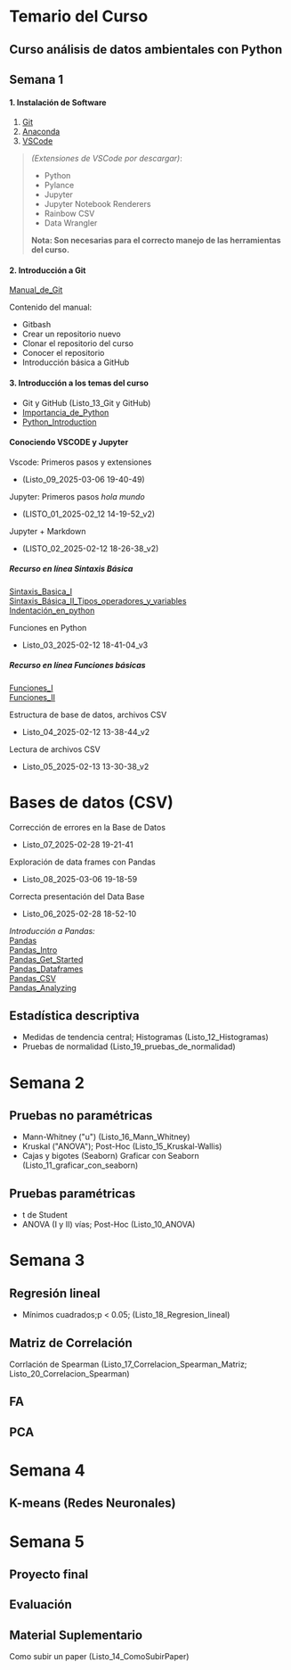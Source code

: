 # Temario del Curso

## Curso análisis de datos ambientales con Python

## Semana 1

#### 1. Instalación de Software  
1. [Git](https://git-scm.com/)  
2. [Anaconda](https://www.anaconda.com/)  
3. [VSCode](https://code.visualstudio.com/)

>*(Extensiones de VSCode por descargar)*:  
>   - Python  
>   - Pylance  
>   - Jupyter  
>   - Jupyter Notebook Renderers  
>   - Rainbow CSV  
>   - Data Wrangler  
>
>**Nota: Son necesarias para el correcto manejo de las herramientas del curso.**

#### 2. Introducción a Git  
[Manual_de_Git](https://github.com/gilbertoCM/Modelab-Python/tree/a9a01229b48782b75a2381d7e04c7f5e52405db4/manuals/git_manuals)

Contenido del manual:
   - Gitbash  
   - Crear un repositorio nuevo  
   - Clonar el repositorio del curso  
   - Conocer el repositorio  
   - Introducción básica a GitHub  

#### 3. Introducción a los temas del curso  
- Git y GitHub (Listo_13_Git y GitHub)
- [Importancia_de_Python](https://www.youtube.com/watch?v=Rv910T1BJUw)  
- [Python_Introduction](https://youtu.be/xkZMUX_oQX4?si=C9e3thBStqIlRfy3)

#### Conociendo VSCODE y Jupyter  
Vscode: Primeros pasos y extensiones  
   - (Listo_09_2025-03-06 19-40-49)

Jupyter: Primeros pasos *hola mundo*  
   - (LISTO_01_2025-02_12 14-19-52_v2)

Jupyter + Markdown  
   - (LISTO_02_2025-02-12 18-26-38_v2)

##### Recurso en línea Sintaxis Básica  
[Sintaxis_Basica_I](https://youtu.be/yppT6GPZMyo?si=1IyQs0r0fanB4ioj)  
[Sintaxis_Básica_II_Tipos_operadores_y_variables](https://youtu.be/u4I9PqhqCo8?si=TAC1VbSKIgvXk08g)  
[Indentación_en_python](https://youtube.com/shorts/YgFDbALg4D4?si=cx4neahOT3YPQxOo)

Funciones en Python  
   - Listo_03_2025-02-12 18-41-04_v3

##### Recurso en línea Funciones básicas  
[Funciones_I](https://youtu.be/VY448UWAQ_0?si=vA94xI7qFzEE0EMc)  
[Funciones_II](https://youtu.be/vawEHhV_HFA?si=WqGEZehuBaaExwV4)

Estructura de base de datos, archivos CSV  
   - Listo_04_2025-02-12 13-38-44_v2

Lectura de archivos CSV  
   - Listo_05_2025-02-13 13-30-38_v2

# Bases de datos (CSV)

Corrección de errores en la Base de Datos  
   - Listo_07_2025-02-28 19-21-41

Exploración de data frames con Pandas  
   - Listo_08_2025-03-06 19-18-59

Correcta presentación del Data Base  
   - Listo_06_2025-02-28 18-52-10

*Introducción a Pandas:*  
[Pandas](https://www.w3schools.com/python/pandas/default.asp)  
[Pandas_Intro](https://www.w3schools.com/python/pandas/pandas_intro.asp)  
[Pandas_Get_Started](https://www.w3schools.com/python/pandas/pandas_getting_started.asp)  
[Pandas_Dataframes](https://www.w3schools.com/python/pandas/pandas_dataframes.asp)  
[Pandas_CSV](https://www.w3schools.com/python/pandas/pandas_csv.asp)  
[Pandas_Analyzing](https://www.w3schools.com/python/pandas/pandas_analyzing.asp)

## Estadística descriptiva 
- Medidas de tendencia central; Histogramas (Listo_12_Histogramas)
- Pruebas de normalidad  (Listo_19_pruebas_de_normalidad)

# Semana 2

## Pruebas no paramétricas
- Mann-Whitney ("u")  (Listo_16_Mann_Whitney)
- Kruskal ("ANOVA"); Post-Hoc (Listo_15_Kruskal-Wallis)
- Cajas y bigotes  (Seaborn)
Graficar con Seaborn (Listo_11_graficar_con_seaborn)

## Pruebas paramétricas
- t de Student  
- ANOVA (I y II) vías; Post-Hoc (Listo_10_ANOVA)
 

# Semana 3
## Regresión lineal 
- Mínimos cuadrados;p < 0.05; (Listo_18_Regresion_lineal) 

## Matriz de Correlación  
Corrlación de Spearman (Listo_17_Correlacion_Spearman_Matriz; Listo_20_Correlacion_Spearman)
## FA  
## PCA  

# Semana 4
## K-means (Redes Neuronales)

# Semana 5
## Proyecto final  
## Evaluación
## Material Suplementario
Como subir un paper (Listo_14_ComoSubirPaper)
